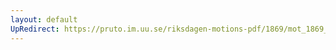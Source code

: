 ```yaml
---
layout: default
UpRedirect: https://pruto.im.uu.se/riksdagen-motions-pdf/1869/mot_1869__ak__311.pdf
---
```

